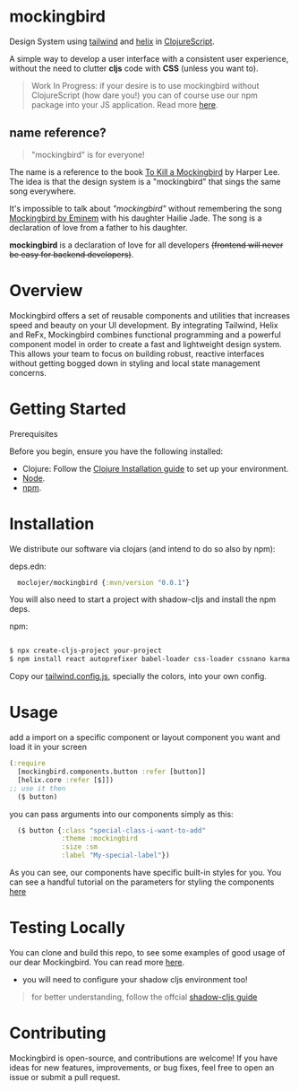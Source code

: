 # mockingbird

Design System using [tailwind](https://tailwindcss.com/) and [helix](https://github.com/lilactown/helix) in [ClojureScript](https://clojurescript.org/).

A simple way to develop a user interface with a consistent user experience, without the need to clutter **cljs** code with **CSS** (unless you want to).

> Work In Progress: if your desire is to use mockingbird without ClojureScript (how dare you!) you can of course use our npm package into your JS application. Read more [here](#Installation).

## name reference?

> "mockingbird" is for everyone!

The name is a reference to the book [To Kill a Mockingbird](https://en.wikipedia.org/wiki/To_Kill_a_Mockingbird) by Harper Lee. The idea is that the design system is a "mockingbird" that sings the same song everywhere.

It's impossible to talk about *"mockingbird"* without remembering the song [Mockingbird by Eminem](https://www.youtube.com/watch?v=S9bCLPwzSC0) with his daughter Hailie Jade. The song is a declaration of love from a father to his daughter.

**mockingbird** is a declaration of love for all developers ~~(frontend will never be easy for backend developers)~~.

# Overview

Mockingbird offers a set of reusable components and utilities that increases speed and beauty on your UI development. By integrating Tailwind, Helix and ReFx, Mockingbird combines functional programming and a powerful component model in order to create a fast and lightweight design system. This allows your team to focus on building robust, reactive interfaces without getting bogged down in styling and local state management concerns.

# Getting Started

Prerequisites

Before you begin, ensure you have the following installed:
- Clojure: Follow the [Clojure Installation guide](https://clojure.org/guides/install_clojure) to set up your environment.
- [Node](https://nodejs.org/en/download/prebuilt-installer/current).
- [npm](https://www.npmjs.com/package/downloads).

# Installation

We distribute our software via clojars (and intend to do so also by npm):

deps.edn:
``` clj
  moclojer/mockingbird {:mvn/version "0.0.1"}
```

You will also need to start a project with shadow-cljs and install the npm deps.

npm:

``` sh

$ npx create-cljs-project your-project
$ npm install react autoprefixer babel-loader css-loader cssnano karma karma-chrome-launcher karma-cljs-test msw npm-run-all postcss postcss-cli postcss-loade postcss-preset-env shadow-cljs tailwindcss webpack webpack-cli rimraf glob @isaacs/cliui --save-dev

```

Copy our [tailwind.config.js](tailwind.config.js), specially the colors, into your own config.

# Usage 

add a import on a specific component or layout component you want and load it in your screen

``` clj
(:require 
  [mockingbird.components.button :refer [button]]
  [helix.core :refer [$]])
;; use it then
  ($ button)

```

you can pass arguments into our components simply as this:


``` clj
  ($ button {:class "special-class-i-want-to-add"
             :theme :mockingbird
             :size :sm 
             :label "My-special-label"})

```
As you can see, our components have specific built-in styles for you. You can see a handful tutorial on the parameters for styling the components [here](docs/params.md)

# Testing Locally 

You can clone and build this repo, to see some examples of good usage of our dear Mockingbird. You can read more [here](docs/test.md).

- you will need to configure your shadow cljs environment too!

> for better understanding, follow the offcial [shadow-cljs guide](https://github.com/thheller/shadow-cljs)

# Contributing

Mockingbird is open-source, and contributions are welcome! If you have ideas for new features, improvements, or bug fixes, feel free to open an issue or submit a pull request.
